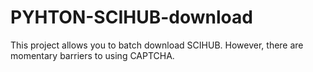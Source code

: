 # PYHTON-SCIHUB-download
This project allows you to batch download SCIHUB. However, there are momentary barriers to using CAPTCHA.
